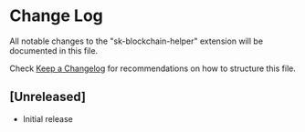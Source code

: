 # Change Log

All notable changes to the "sk-blockchain-helper" extension will be documented in this file.

Check [Keep a Changelog](http://keepachangelog.com/) for recommendations on how to structure this file.

## [Unreleased]

- Initial release